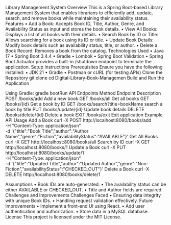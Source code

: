Library Management System
Overview
This is a Spring Boot-based Library Management System that enables librarians to efficiently add, update, search, and remove books while maintaining their availability status.
Features
•	Add a Book: Accepts Book ID, Title, Author, Genre, and Availability Status as input and stores the book details.
•	View All Books: Displays a list of all books with their details.
•	Search Book by ID or Title: Allows searching for a book using its ID or title.
•	Update Book Details: Modify book details such as availability status, title, or author.
•	Delete a Book Record: Removes a book from the catalog.
Technologies Used
•	Java 17
•	Spring Boot 3.4.4
•	Gradle
•	Lombok
•	Spring Boot Validation
•	Spring Boot Actuator provides a built-in /shutdown endpoint to terminate the application.
Setup Instructions
Prerequisites
Ensure you have the following installed:
•	JDK 21
•	Gradle
•	Postman or cURL (for testing APIs)
Clone the Repository
git clone <repository-url>
cd Digital-Library-Book-Managemen
Build and Run the Application

Using Gradle:
gradle bootRun
API Endpoints
Method	Endpoint	Description
POST	/books/add	Add a new book
GET	/books/all	Get all books
GET	/books/{id}	Get a book by ID
GET	/books/search?title=bookName	search a book by title
PUT	/books/update/{id}	Update book details
DELETE /books/delete/{id}	Delete a book
EXIT /books/exit  Exit application
Example API Usage
Add a Book
curl -X POST http://localhost:8080/books/add \
     -H "Content-Type: application/json" \
     -d '{"title":"Book Title","author":"Author Name","genre":"Fiction","availabilityStatus":"AVAILABLE"}'
Get All Books
curl -X GET http://localhost:8080/books/all
Search by ID
curl -X GET http://localhost:8080/books/1
Update a Book
curl -X PUT http://localhost:8080/books/update/1 \
     -H "Content-Type: application/json" \
     -d '{"title":"Updated Title","author":"Updated Author","genre":"Non-Fiction","availabilityStatus":"CHECKED_OUT"}'
Delete a Book
curl -X DELETE http://localhost:8080/books/delete/1

Assumptions
•	Book IDs are auto-generated.
•	The availability status can be either AVAILABLE or CHECKED_OUT.
•	Title and Author fields are required.
Challenges and Improvements
Challenges Faced
•	Ensuring data integrity with unique Book IDs.
•	Handling request validation effectively.
Future Improvements
•	Implement a front-end UI using React.
•	Add user authentication and authorization.
•	Store data in a MySQL database.
License
This project is licensed under the MIT License.

